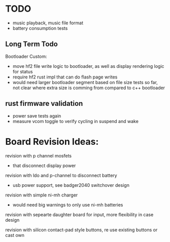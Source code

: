 # TODO
- music playback, music file format
- battery consumption tests

## Long Term Todo

Bootloader Custom:
- move hf2 file write logic to bootloader, as well as display rendering logic for status
- require hf2 rust impl that can do flash page writes
- would need larger bootloader segment based on file size tests so far, not clear where extra size is comming from compared to c++ bootloader 

## rust firmware validation
- power save tests again
- measure vcom toggle to verify cycling in suspend and wake

# Board Revision Ideas:

revision with p channel mosfets
- that disconnect display power

revision with ldo and p-channel to disconnect battery
- usb power support, see badger2040 switchover design

revision with simple ni-mh charger
- would need big warnings to only use ni-mh batteries

revision with sepearte daughter board for input, more flexibility in case design

revision with silicon contact-pad style buttons, re use existing buttons or cast own
